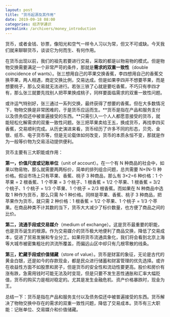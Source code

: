 ```yaml
---
layout: post
title: "货币起源及其作用"
date: 2019-09-18 08:00
categories: 经济学通识
permalink: /archivers/money_introduction
---
```


货币，或者金钱、钞票，像阳光和空气一样令人习以为常，但又不可或缺。今天我们就来聊聊货币，谈谈它为何而生、有何作用。

在货币出现以前，我们的祖先若要进行交易，采取的都是以物易物的模式。但是物物交换需要满足一个非常严苛的条件，那就是**需求的双重一致性**（double coincidence of wants）。张三想用自己的苹果交换香蕉，李四想用自己的香蕉交换苹果，两人相遇，商定交换比例，交易达成。但是如果李四并不想要苹果，而是想要桃子，那么交易就无法进行。若张三铁了心就是要吃香蕉，不巧只有李四才有，那么张三就要先找别人把苹果换成桃子，同样要面临需求的双重一致性问题。

或许运气特别好，张三通过一系列交换，最终获得了想要的香蕉。但在大多数情况下，物物交换是非常困难的，于是货币应运而生。**货币是指在产品和服务支付以及债务偿还中被普遍接受的东西。**只需引入一个人人都愿意接受的货币，就能轻松化解需求的双重一致性问题。张三把苹果卖给王五，换成货币，再找李四买香蕉，交易顺利完成。从历史演进来看，货币经历了许多不同的形态，贝壳、金银、纸币、电子货币等，但是无论载体如何改变，货币的本质永恒不变，那就是作为一般等价物为交易活动提供便利。

<!--more-->

货币主要有三大职能或作用：

**第一，价值尺度或记账单位**（unit of account）。在一个有 N 种商品的社会中，如果以物易物，那么就需要两两标价，简单的排列组合问题，总共需要 N×(N-1) 种价格。假设市场上只有苹果、香蕉、桃子 3 种商品，那么有 3×2=6 种价格：1 个苹果 = 2 根香蕉、1 个苹果 = 3 个桃子、1 根香蕉 = 1/2 个苹果、1 根香蕉 = 3/2 个桃子、1 个桃子 = 1/3 个苹果、1 个桃子 = 2/3 根香蕉。而如果在 N 种商品中选取 1 种作为货币，那么只需 N-1 种价格。同样是苹果、香蕉、桃子 3 种商品，把苹果作为货币，就只需 2 种价格：1 根香蕉 = 1/2 个苹果、1 个桃子 = 1/3 个苹果。在商品种类不计其数的当下，货币大大减少了标价数量，也方便了商品之间的比价。

**第二，流通手段或交易媒介**（medium of exchange）。这是货币最重要的职能，也是货币诞生的根源。作为交易媒介的货币极大地便利了商品交换，降低了交易成本，促进了贸易发展和专业分工。如果将货币流通具象化，我们将会看到北京上海等大城市被密集粗壮的洪流所覆盖，而偏远山区中却只有几根零散的线条。

**第三，贮藏手段或价值储藏**（store of value）。货币是财富的象征，无论是古代的黄金白银，还是如今的存款现金，都是民众进行储蓄和财富管理的优先选择。或许在收益性方面不如股票和房子，但是货币的安全性和流动性要更高。股价和房价有涨有跌，急需用钱时可能无法及时变现，但是只要不发生恶性通胀和汇率大幅贬值，货币的购买力是相对稳定的。尤其是发生金融危机、资产价格暴跌时，现金为王。

总结一下：货币是指在产品和服务支付以及债务偿还中被普遍接受的东西。货币解决了物物交换中存在的需求的双重一致性问题，降低了交易成本。货币有三大职能：记账单位、交易媒介和价值储藏。
